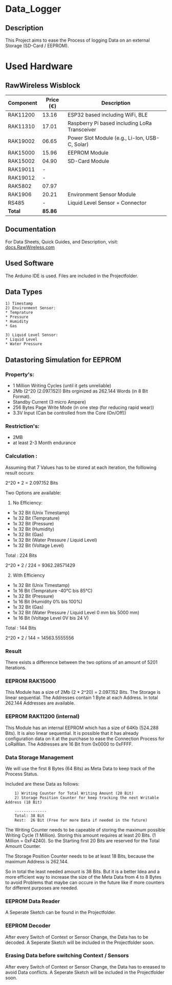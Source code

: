 # Data_Logger

## Description

This Project aims to ease the Process of logging Data on an external Storage (SD-Card / EEPROM).

# Used Hardware

## RawWireless Wisblock

| Component  | Price (€) | Description                                  |
|------------|-----------|----------------------------------------------|
| RAK11200   | 13.16     | ESP32 based including WiFi, BLE              |
| RAK11310   | 17.01     | Raspberry Pi based including LoRa Transceiver |
| RAK19002   | 06.65     | Power Slot Module (e.g., Li-Ion, USB-C, Solar) |
| RAK15000   | 15.96     | EEPROM Module                                |
| RAK15002   | 04.90     | SD-Card Module                               |
| RAK19011   | -         |                                              |
| RAK19012   | -         |                                              |
| RAK5802    | 07.97     |                                              |
| RAK1906    | 20.21     | Environment Sensor Module                    |
| RS485      | -         | Liquid Level Sensor + Connector              |
| **Total**  | **85.86** |                                              |

## Documentation

For Data Sheets, Quick Guides, and Description, visit:  
[docs.RawWireless.com](https://docs.RawWireless.com)



## Used Software

The Arduino IDE is used.
Files are included in the Projectfolder.

## Data Types
    1) Timestamp
    2) Environment Sensor:
    * Temprature
    * Pressure
    * Humidity
    * Gas

    3) Liquid Level Sensor:
    * Liquid Level
    * Water Pressure


## Datastoring Simulation for EEPROM

### Property's:
- 1 Million Writing Cycles (until it gets unreliable)
- 2Mb (2^20 (2.097.152)) Bits orginized as 262.144 Words (in 8 Bit Format).
- Standby Current (3 micro Ampere)
- 256 Bytes Page Write Mode (in one step (for reducing rapid wear))
- 3.3V Input (Can be controlled from the Core (On/Off))

### Restriction's: 
- 2MB
- at least 2-3 Month endurance

### Calculation :
Assuming that 7 Values has to be stored at each iteration, the folllowing result occurs:

2^20 * 2 = 2.097.152 Bits

Two Options are available:

1) No Efficiency:

- 1x 32 Bit (Unix Timestamp)
- 1x 32 Bit (Temprature)
- 1x 32 Bit (Pressure)
- 1x 32 Bit (Humidity)
- 1x 32 Bit (Gas)
- 1x 32 Bit (Water Pressure / Liquid Level)
- 1x 32 Bit (Voltage Level)

Total : 224 Bits

2^20 * 2 / 224 = 9362.28571429


2) With Efficiency

- 1x 32 Bit (Unix Timestamp)
- 1x 16 Bit (Temprature -40°C bis 85°C)
- 1x 32 Bit (Pressure)
- 1x 16 Bit (Humidity 0% bis 100%)
- 1x 32 Bit (Gas)
- 1x 32 Bit (Water Pressure / Liquid Level 0 mm bis 5000 mm)
- 1x 16 Bit (Voltage Level 0V bis 24 V)

Total : 144 Bits

2^20 * 2 / 144 = 14563.5555556


### Result

There exists a difference between the two options of an amount of 5201 Iterations.

### EEPROM RAK15000 

This Module has a size of 2Mb (2 * 2^20) = 2.097.152 Bits.
The Storage is linear sequential.
The Addresses contain 1 Byte at each Address.
In total 262.144 Addresses are available.

### EEPROM RAK11200 (internal)

This Module has an internal EEPROM which has a size of 64Kb (524.288 Bits).
It is also linear sequential.
It is possible that it has already configuration data on it at the purchase to ease the Connection Process for LoRaWan.
The Addresses are 16 Bit from 0x0000 to 0xFFFF.

### Data Storage Management

We will use the first 8 Bytes (64 Bits) as Meta Data to keep track of the Process Status.

Included are these Data as follows: 

        1) Writing Counter for Total Writing Amount (20 Bit) 
        2) Storage Position Counter for keep tracking the next Writable Address (18 Bit)

        --------------
        Total: 38 Bit
        Rest:  26 Bit (Free for more Data if needed in the future) 


The Writing Counter needs to be capeable of storing the maximum possible Writing Cycle (1 Million).
Storing this amount requires at least 20 Bits. (1 Million = 0xF4240).
So the Starting first 20 Bits are reserved for the Total Amount Counter.

The Storage Position Counter needs to be at least 18 Bits, because the maximum Address is 262.144.

So in total the least needed amount is 38 Bits.
But it is a better Idea and a more efficient way to increase the size of the Meta Data from 4 to 8 Bytes to avoid Problems that maybe can occure in the future like if more counters for different purposes are needed.

### EEPROM Data Reader

A Seperate Sketch can be found in the Projectfolder.


### EEPROM Decoder

After every Switch of Context or Sensor Change, the Data has to be decoded.
A Seperate Sketch will be included in the Projectfolder soon.



### Erasing Data before switching Context / Sensors

After every Switch of Context or Sensor Change, the Data has to ereased to avoid Data conflicts.
A Seperate Sketch will be included in the Projectfolder soon.

